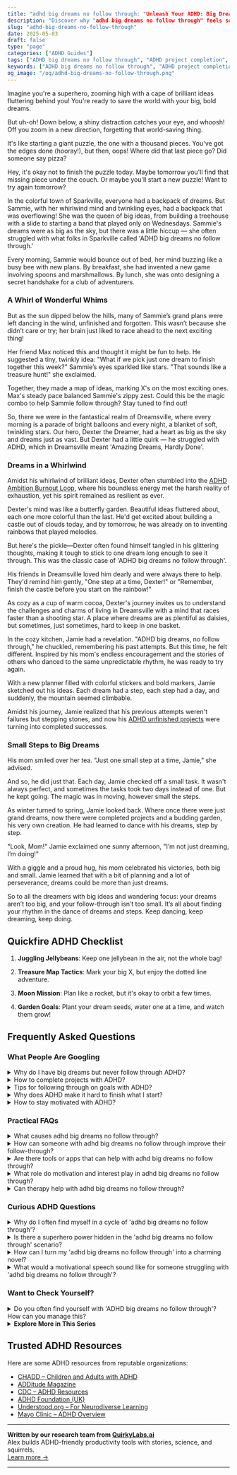 ```yaml
---
title: "adhd big dreams no follow through: "Unleash Your ADHD: Big Dreams, No Follow-Through Fix!"
description: "Discover why "adhd big dreams no follow through" feels so familiar in our latest blog. Embrace your unique journey with warmth and understanding, and find joy in your vibrant, dream-filled detours!"
slug: "adhd-big-dreams-no-follow-through"
date: 2025-05-03
draft: false
type: "page"
categories: ["ADHD Guides"]
tags: ["ADHD big dreams no follow through", "ADHD project completion", "managing ADHD distractions", "adult ADHD creative solutions", "ADHD unfinished projects", "ADHD motivation tips", "ADHD and big ideas"]
keywords: ["ADHD big dreams no follow through", "ADHD project completion", "managing ADHD distractions", "adult ADHD creative solutions", "ADHD unfinished projects", "ADHD motivation tips", "ADHD and big ideas"]
og_image: "/og/adhd-big-dreams-no-follow-through.png"
---
```


Imagine you're a superhero, zooming high with a cape of brilliant ideas fluttering behind you! You're ready to save the world with your big, bold dreams.

But uh-oh! Down below, a shiny distraction catches your eye, and whoosh! Off you zoom in a new direction, forgetting that world-saving thing.

It's like starting a giant puzzle, the one with a thousand pieces. You've got the edges done (hooray!), but then, oops! Where did that last piece go? Did someone say pizza?

Hey, it's okay not to finish the puzzle today. Maybe tomorrow you'll find that missing piece under the couch. Or maybe you'll start a new puzzle! Want to try again tomorrow?

In the colorful town of Sparkville, everyone had a backpack of dreams. But Sammie, with her whirlwind mind and twinkling eyes, had a backpack that was overflowing! She was the queen of big ideas, from building a treehouse with a slide to starting a band that played only on Wednesdays. Sammie's dreams were as big as the sky, but there was a little hiccup — she often struggled with what folks in Sparkville called 'ADHD big dreams no follow through.'

Every morning, Sammie would bounce out of bed, her mind buzzing like a busy bee with new plans. By breakfast, she had invented a new game involving spoons and marshmallows. By lunch, she was onto designing a secret handshake for a club of adventurers.

### A Whirl of Wonderful Whims

But as the sun dipped below the hills, many of Sammie’s grand plans were left dancing in the wind, unfinished and forgotten. This wasn’t because she didn’t care or try; her brain just liked to race ahead to the next exciting thing!

Her friend Max noticed this and thought it might be fun to help. He suggested a tiny, twinkly idea: "What if we pick just one dream to finish together this week?" Sammie’s eyes sparkled like stars. "That sounds like a treasure hunt!" she exclaimed.

Together, they made a map of ideas, marking X's on the most exciting ones. Max's steady pace balanced Sammie's zippy zest. Could this be the magic combo to help Sammie follow through? Stay tuned to find out!

So, there we were in the fantastical realm of Dreamsville, where every morning is a parade of bright balloons and every night, a blanket of soft, twinkling stars. Our hero, Dexter the Dreamer, had a heart as big as the sky and dreams just as vast. But Dexter had a little quirk — he struggled with ADHD, which in Dreamsville meant 'Amazing Dreams, Hardly Done'.

### Dreams in a Whirlwind

Amidst his whirlwind of brilliant ideas, Dexter often stumbled into the [ADHD Ambition Burnout Loop](/pages/adhd-ambition-burnout-loop/), where his boundless energy met the harsh reality of exhaustion, yet his spirit remained as resilient as ever.

Dexter's mind was like a butterfly garden. Beautiful ideas fluttered about, each one more colorful than the last. He'd get excited about building a castle out of clouds today, and by tomorrow, he was already on to inventing rainbows that played melodies.

But here's the pickle—Dexter often found himself tangled in his glittering thoughts, making it tough to stick to one dream long enough to see it through. This was the classic case of 'ADHD big dreams no follow through'.

His friends in Dreamsville loved him dearly and were always there to help. They'd remind him gently, "One step at a time, Dexter!" or "Remember, finish the castle before you start on the rainbow!"

As cozy as a cup of warm cocoa, Dexter's journey invites us to understand the challenges and charms of living in Dreamsville with a mind that races faster than a shooting star. A place where dreams are as plentiful as daisies, but sometimes, just sometimes, hard to keep in one basket.

In the cozy kitchen, Jamie had a revelation. "ADHD big dreams, no follow through," he chuckled, remembering his past attempts. But this time, he felt different. Inspired by his mom's endless encouragement and the stories of others who danced to the same unpredictable rhythm, he was ready to try again.

With a new planner filled with colorful stickers and bold markers, Jamie sketched out his ideas. Each dream had a step, each step had a day, and suddenly, the mountain seemed climbable.

Amidst his journey, Jamie realized that his previous attempts weren't failures but stepping stones, and now his [ADHD unfinished projects](/pages/adhd-unfinished-projects/) were turning into completed successes.

### Small Steps to Big Dreams

His mom smiled over her tea. "Just one small step at a time, Jamie," she advised.

And so, he did just that. Each day, Jamie checked off a small task. It wasn't always perfect, and sometimes the tasks took two days instead of one. But he kept going. The magic was in moving, however small the steps.

As winter turned to spring, Jamie looked back. Where once there were just grand dreams, now there were completed projects and a budding garden, his very own creation. He had learned to dance with his dreams, step by step.

"Look, Mom!" Jamie exclaimed one sunny afternoon, "I’m not just dreaming, I’m doing!"

With a giggle and a proud hug, his mom celebrated his victories, both big and small. Jamie learned that with a bit of planning and a lot of perseverance, dreams could be more than just dreams.

So to all the dreamers with big ideas and wandering focus: your dreams aren’t too big, and your follow-through isn’t too small. It’s all about finding your rhythm in the dance of dreams and steps. Keep dancing, keep dreaming, keep doing.

## Quickfire ADHD Checklist

1. **Juggling Jellybeans**: Keep one jellybean in the air, not the whole bag!

2. **Treasure Map Tactics**: Mark your big X, but enjoy the dotted line adventure.

3. **Moon Mission**: Plan like a rocket, but it's okay to orbit a few times.

4. **Garden Goals**: Plant your dream seeds, water one at a time, and watch them grow!

## Frequently Asked Questions



### What People Are Googling

<details><summary>Why do I have big dreams but never follow through ADHD?</summary><p>It's completely understandable to feel that way, and you're not alone in this experience. Having ADHD can mean that your brain gets really excited about big ideas and dreams, which is a wonderful trait! However, ADHD can also make it tricky to manage all the steps needed to follow through on those dreams, often due to challenges with planning, sustaining attention, or handling multiple tasks at once. Remember, recognizing this is already a big step forward, and with strategies tailored to how your brain works, you can start taking small, manageable steps towards your dreams.</p></details>
<details><summary>How to complete projects with ADHD?</summary><p>Completing projects with ADHD can definitely be a bit challenging, but remember, you've got this! A great strategy is to break the project into smaller, more manageable tasks. This can make it feel less overwhelming and provide frequent moments of accomplishment that boost your motivation. Also, consider using tools like timers for short work bursts (Pomodoro technique, anyone?) and rewards for milestones you achieve. Each step you complete is a victory, so celebrate your progress along the way!</p></details>
<details><summary>Tips for following through on goals with ADHD?</summary><p>Absolutely, setting and achieving goals with ADHD can sometimes feel like a tricky dance, but there are some cozy ways to make it a bit smoother. First, break your goals into bite-sized, manageable tasks that don’t feel too overwhelming—think of it as chopping a big, hearty loaf into thin, manageable slices. It’s also really helpful to use visual aids like colorful sticky notes or fun planners to keep your tasks visible and engaging. And don’t forget, celebrating small victories with a little treat or some well-deserved downtime can boost your motivation and keep the journey enjoyable.</p></details>
<details><summary>Why does ADHD make it hard to finish what I start?</summary><p>Absolutely, that's a great question! When you have ADHD, it can be tough to finish projects primarily due to challenges with sustained attention and interest. Your brain is wired to seek out new and exciting stimuli, which often means that once the initial excitement of a new task wears off, it becomes harder to stay engaged. Plus, ADHD can make it challenging to manage time and organize tasks effectively, which can further complicate completing projects. Remember, you're not alone in this, and finding strategies that work for you can really help.</p></details>
<details><summary>How to stay motivated with ADHD?</summary><p>Staying motivated with ADHD can indeed be a cozy challenge, like solving a puzzle by the fireside. Start by breaking tasks into smaller, more manageable pieces—think of them as mini-stories within a larger book, each with its own satisfying ending. Celebrate the completion of each part; perhaps with a little reward like a favorite snack or a five-minute dance break! Also, keep your workspace inviting and distraction-free, which can be as simple as a clean desk with just a hint of your favorite scent or a cheerful plant. These small, nurturing steps can make a big difference in keeping your motivation flowing.</p></details>



### Practical FAQs

<details><summary>What causes adhd big dreams no follow through?</summary><p>Absolutely, it's great that you're looking into this! What you're describing is quite common for folks with ADHD. This happens because ADHD affects the brain's executive functions, which include planning, organizing, and completing tasks. When you have big dreams, your creativity is in full swing, but the follow-through can be tough when the brain struggles with these functions. It’s important to remember that this isn’t a flaw in character but a part of how the ADHD brain is wired. With the right strategies and supports, however, you can absolutely work towards bridging the gap between your dreams and your actions.</p></details>
<details><summary>How can someone with adhd big dreams no follow through improve their follow-through?</summary><p>Absolutely, nurturing big dreams is wonderful, and I'm here to help you harness that beautiful energy! A great strategy is to break those big dreams down into smaller, more manageable tasks that don't feel as overwhelming. Consider using tools like planners or apps designed to help keep you on track. Additionally, having an accountability buddy — someone to check in with on your progress — can really empower you and transform your aspirations into achievements. Remember, every small step you take is a piece of the puzzle fitting perfectly into your big dream!</p></details>
<details><summary>Are there tools or apps that can help with adhd big dreams no follow through?</summary><p>Absolutely, there are some wonderful tools and apps designed to help those with ADHD follow through on their big dreams! Apps like Trello or Asana can be fantastic for breaking down big projects into manageable tasks, helping you keep track of progress in a very visual and satisfying way. Another great option is Todoist, which allows you to set reminders and prioritize what’s most important, keeping you focused on the steps needed to achieve your goals. Remember, it’s all about finding the right tools that resonate with your personal workflow, so feel free to experiment a little to find what best supports your success.</p></details>
<details><summary>What role do motivation and interest play in adhd big dreams no follow through?</summary><p>Oh, that's such a great question! In ADHD, motivation and interest are huge players when it comes to chasing big dreams. Often, someone with ADHD feels intensely drawn to projects that spark their interest, lighting up that part of the brain responsible for excitement and engagement. However, the challenge often comes with sustaining that motivation through less stimulating parts of the process, leading to the common experience of "no follow-through." It's not a lack of desire or capability, but rather finding ways to keep the flame of initial interest alive that can really help bridge the gap from dream to reality.</p></details>
<details><summary>Can therapy help with adhd big dreams no follow through?</summary><p>Absolutely, therapy can be a wonderful resource when you're feeling stuck with big dreams and finding it tough to follow through due to ADHD. It's like having a supportive guide by your side, helping you navigate through the fog of overwhelm and procrastination. Therapists can work with you to develop personalized strategies that leverage your strengths, making your goals more achievable. Plus, they provide a safe space to explore any underlying feelings or hurdles, helping clear the path towards your dreams.</p></details>



### Curious ADHD Questions

<details><summary>Why do I often find myself in a cycle of 'adhd big dreams no follow through'?</summary><p>Ah, that's such a common feeling in the ADHD community, and you're definitely not alone in this. Often, folks with ADHD have a mind buzzing with big, brilliant ideas, which is truly a superpower! However, the challenge usually comes with the follow-through because ADHD can affect your ability to manage time, prioritize tasks, and maintain focus over longer periods. Remember, this doesn't reflect on your potential or worth; it's just a part of the unique wiring of your brain. Exploring strategies like breaking tasks into smaller steps or using reminders can help manage these cycles more effectively.</p></details>
<details><summary>Is there a superhero power hidden in the 'adhd big dreams no follow through' scenario?</summary><p>Absolutely, there's a kind of superpower in those big dreams! People with ADHD often have incredibly creative and quick minds, allowing them to dream bigger and see possibilities where others might not. This keen ability to brainstorm and imagine innovative solutions is truly a gift. While follow-through can be challenging, the initial spark and vision you bring is invaluable and, with the right strategies and support, can absolutely lead to wonderful achievements.</p></details>
<details><summary>How can I turn my 'adhd big dreams no follow through' into a charming novel?</summary><p>What a wonderful idea to channel your big dreams into creating a novel! Begin by jotting down the vivid ideas and dreams that come to mind, no matter how big or scattered they may seem. Then, try to find a theme or a character that connects with these ideas, giving a loose structure to your story. Remember, your unique way of seeing the world is your superpower in storytelling, so let those dreams flow onto the pages, and don't worry about perfection on the first go. Cozy up with your favorite notebook or laptop, and start weaving your dreams into chapters; before you know it, you'll have a draft that's uniquely yours! 📚✨</p></details>
<details><summary>What would a motivational speech sound like for someone struggling with 'adhd big dreams no follow through'?</summary><p>Picture this: you're wrapped up in your favorite cozy blanket, sipping something warm, and I'm right here to tell you, "It's perfectly okay to have big dreams and struggle with the follow-through." That's a part of your unique, vibrant journey. Each dream you have is a sign of your creative and enthusiastic spirit! Let's break those dreams down into bite-sized steps together, celebrate each small victory, and find strategies that play to your strengths. Remember, every step forward, no matter how small, is a leap towards realizing your big dreams. You've got this!</p></details>



### Want to Check Yourself?

<details><summary>Do you often find yourself with 'ADHD big dreams no follow through'? How can you manage this?</summary><p>Absolutely, it's quite common to have grand plans and then struggle with the follow-through when you have ADHD. This happens because the excitement and creativity that come with dreaming big can be really energizing, but maintaining focus through the more mundane steps of execution can be challenging. A good way to manage this is by breaking your big dreams into smaller, more manageable tasks. Celebrate each small victory along the way, and if you find yourself faltering, consider enlisting the support of a friend or a coach who understands your unique strengths and challenges. This can keep the momentum going, making the journey as rewarding as the dream itself!</p></details>

<script type="application/ld+json">
{
  "@context": "https://schema.org",
  "@type": "FAQPage",
  "mainEntity": [
    {
      "@type": "Question",
      "name": "Why do I have big dreams but never follow through ADHD?",
      "acceptedAnswer": {
        "@type": "Answer",
        "text": "It's completely understandable to feel that way, and you're not alone in this experience. Having ADHD can mean that your brain gets really excited about big ideas and dreams, which is a wonderful trait! However, ADHD can also make it tricky to manage all the steps needed to follow through on those dreams, often due to challenges with planning, sustaining attention, or handling multiple tasks at once. Remember, recognizing this is already a big step forward, and with strategies tailored to how your brain works, you can start taking small, manageable steps towards your dreams."
      }
    },
    {
      "@type": "Question",
      "name": "How to complete projects with ADHD?",
      "acceptedAnswer": {
        "@type": "Answer",
        "text": "Completing projects with ADHD can definitely be a bit challenging, but remember, you've got this! A great strategy is to break the project into smaller, more manageable tasks. This can make it feel less overwhelming and provide frequent moments of accomplishment that boost your motivation. Also, consider using tools like timers for short work bursts (Pomodoro technique, anyone?) and rewards for milestones you achieve. Each step you complete is a victory, so celebrate your progress along the way!"
      }
    },
    {
      "@type": "Question",
      "name": "Tips for following through on goals with ADHD?",
      "acceptedAnswer": {
        "@type": "Answer",
        "text": "Absolutely, setting and achieving goals with ADHD can sometimes feel like a tricky dance, but there are some cozy ways to make it a bit smoother. First, break your goals into bite-sized, manageable tasks that don\u2019t feel too overwhelming\u2014think of it as chopping a big, hearty loaf into thin, manageable slices. It\u2019s also really helpful to use visual aids like colorful sticky notes or fun planners to keep your tasks visible and engaging. And don\u2019t forget, celebrating small victories with a little treat or some well-deserved downtime can boost your motivation and keep the journey enjoyable."
      }
    },
    {
      "@type": "Question",
      "name": "Why does ADHD make it hard to finish what I start?",
      "acceptedAnswer": {
        "@type": "Answer",
        "text": "Absolutely, that's a great question! When you have ADHD, it can be tough to finish projects primarily due to challenges with sustained attention and interest. Your brain is wired to seek out new and exciting stimuli, which often means that once the initial excitement of a new task wears off, it becomes harder to stay engaged. Plus, ADHD can make it challenging to manage time and organize tasks effectively, which can further complicate completing projects. Remember, you're not alone in this, and finding strategies that work for you can really help."
      }
    },
    {
      "@type": "Question",
      "name": "How to stay motivated with ADHD?",
      "acceptedAnswer": {
        "@type": "Answer",
        "text": "Staying motivated with ADHD can indeed be a cozy challenge, like solving a puzzle by the fireside. Start by breaking tasks into smaller, more manageable pieces\u2014think of them as mini-stories within a larger book, each with its own satisfying ending. Celebrate the completion of each part; perhaps with a little reward like a favorite snack or a five-minute dance break! Also, keep your workspace inviting and distraction-free, which can be as simple as a clean desk with just a hint of your favorite scent or a cheerful plant. These small, nurturing steps can make a big difference in keeping your motivation flowing."
      }
    }
  ]
}
</script>
<script type="application/ld+json">
{
  "@context": "https://schema.org",
  "@type": "Article",
  "author": {
    "@type": "Person",
    "name": "QuirkyLabs",
    "url": "https://quirkylabs.ai/about"
  },
  "headline": "adhd big dreams no follow through: \"Unleash Your ADHD: Big Dreams, No Follow-Through Fix!\"",
  "mainEntityOfPage": "https://blog.quirkylabs.ai/pages/adhd-big-dreams-no-follow-through/",
  "datePublished": "2025-05-03"
}
</script>
<script type="application/ld+json">
{
  "@context": "https://schema.org",
  "@type": "BreadcrumbList",
  "itemListElement": [
    {
      "@type": "ListItem",
      "position": 1,
      "name": "Home",
      "item": "https://quirkylabs.ai/"
    },
    {
      "@type": "ListItem",
      "position": 2,
      "name": "Blog",
      "item": "https://blog.quirkylabs.ai/"
    },
    {
      "@type": "ListItem",
      "position": 3,
      "name": "adhd big dreams no follow through: \"Unleash Your ADHD: Big Dreams, No Follow-Through Fix!\"",
      "item": "https://blog.quirkylabs.ai/pages/adhd-big-dreams-no-follow-through/"
    }
  ]
}
</script>

<details>
<summary><strong>Explore More in This Series</strong></summary>

- [Adhd Fear Of Failure](/pages/adhd-fear-of-failure/)
- [Adhd Followthrough Fatigue](/pages/adhd-followthrough-fatigue/)
- [Adhd Sabotaging Success](/pages/adhd-sabotaging-success/)
- [Adhd Dreams Vs Reality](/pages/adhd-dreams-vs-reality/)
- [Adhd Brilliant But Blocked](/pages/adhd-brilliant-but-blocked/)
- [Adhd Scared Of Commitment](/pages/adhd-scared-of-commitment/)
- [Adhd Motivation Vanishes](/pages/adhd-motivation-vanishes/)
- [Adhd Unfinished Projects](/pages/adhd-unfinished-projects/)
</details>



## Trusted ADHD Resources

Here are some ADHD resources from reputable organizations:

- [CHADD – Children and Adults with ADHD](https://chadd.org)
- [ADDitude Magazine](https://www.additudemag.com)
- [CDC – ADHD Resources](https://www.cdc.gov/ncbddd/adhd)
- [ADHD Foundation (UK)](https://www.adhdfoundation.org.uk)
- [Understood.org – For Neurodiverse Learning](https://www.understood.org)
- [Mayo Clinic – ADHD Overview](https://www.mayoclinic.org/diseases-conditions/adhd)


---

**Written by our research team from [QuirkyLabs.ai](https://quirkylabs.ai)**  
Alex builds ADHD-friendly productivity tools with stories, science, and squirrels.  
[Learn more →](https://quirkylabs.ai)

---